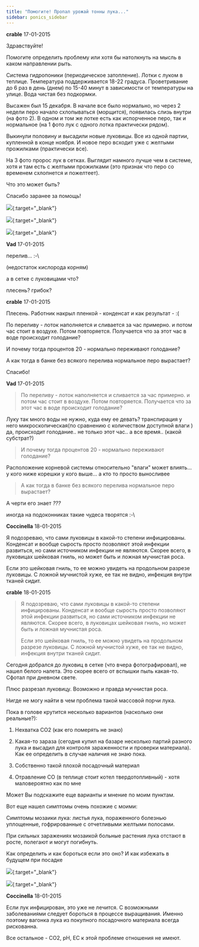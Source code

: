 ```yaml
---
title: "Помогите! Пропал урожай тонны лука..."
sidebar: ponics_sidebar
---
```


**crable** 17-01-2015

Здравствуйте!

Помогите определить проблему или хотя бы натолкнуть на мысль в каком направлении рыть.

Система гидропоники (периодическое затопление). Лотки с луком в теплице. Температура поддерживается 18-22 градуса. Проветривание до 6 раз в день (днем) по 15-40 минут в зависимости от температуры на улице. Вода чистая без подкормки.

Высажен был 15 декабря. В начале все было нормально, но через 2 недели перо начало схлопываться (морщится), появилась слизь внутри (на фото 2). В одном и том же лотке есть как испорченное перо, так и нормальное (на 1 фото лук с одного лотка практически рядом). 

Выкинули половину и высадили новые луковицы. Все из одной партии, купленной в конце ноября. И новое перо всходит уже с желтыми прожилками (практически все).

На 3 фото пророс лук в сетках. Выглядит намного лучше чем в системе, хотя и там есть с желтыми прожилками (это признак что перо со временем схлопнется и пожелтеет). 

Что это может быть?

Спасибо заранее за помощь!

[![](/attachimages/17587_001.jpg)](https://t.me/ponics_ru_files/13561){:target="_blank"}

[![](/attachimages/17589_002.jpg)](https://t.me/ponics_ru_files/13562){:target="_blank"}

[![](/attachimages/17591_003.jpg)](https://t.me/ponics_ru_files/13563){:target="_blank"}

**Vad** 17-01-2015

перелив... :-\

(недостаток кислорода корням)

а в сетке с луковицами что?

плесень? грибок?


**crable** 17-01-2015

Плесень. Работник накрыл пленкой - конденсат и как результат - :(

По переливу - лоток наполняется и сливается за час примерно. и потом час стоит в воздухе. Потом повторяется. Получается что за этот час в воде происходит голодание?

И почему тогда процентов 20 - нормально переживают голодание?

А как тогда в банке без всякого перелива нормальное перо вырастает?

Спасибо!


**Vad** 17-01-2015

> По переливу - лоток наполняется и сливается за час примерно. и потом час стоит в воздухе. Потом повторяется. Получается что за этот час в воде происходит голодание?

Луку так много воды не нужно, куда ему ее девать? транспирация у него микроскопическая(по сравнению с количеством доступной влаги ) да, происходит голодание.. не только этот час.. а все время.. (какой субстрат?)

> И почему тогда процентов 20 - нормально переживают голодание?

Расположение корневой системы относительно "влаги" может влиять... у кого ниже корешки у кого выше... а кто то просто выносливее

> А как тогда в банке без всякого перелива нормальное перо вырастает?

А черти его знает *???*

иногда на подоконниках такие чудеса творятся :-\


**Coccinella** 18-01-2015

Я подозреваю, что сами луковицы в какой-то степени инфицированы. Конденсат и вообще сырость просто позволяют этой инфекции развиться, но сами источником инфекции не являются. Скорее всего, в луковицах шейковая гниль, но может быть и ложная мучнистая роса. 

Если это шейковая гниль, то ее можно увидеть на продольном разрезе луковицы. С ложной мучнистой хуже, ее так не видно, инфекция внутри тканей сидит.


**crable** 18-01-2015

> Я подозреваю, что сами луковицы в какой-то степени инфицированы. Конденсат и вообще сырость просто позволяют этой инфекции развиться, но сами источником инфекции не являются. Скорее всего, в луковицах шейковая гниль, но может быть и ложная мучнистая роса. 
> 
> Если это шейковая гниль, то ее можно увидеть на продольном разрезе луковицы. С ложной мучнистой хуже, ее так не видно, инфекция внутри тканей сидит.

Сегодня добрался до луковиц в сетке (что вчера фотографировал), не нашел белого налета. Это скорее всего от вспышки пыль какая-то. Сфотал при дневном свете.

Плюс разрезал луковицу. Возможно и правда мучнистая роса.

Нигде не могу найти в чем проблема такой массовой порчи лука.

Пока в голове крутится несколько вариантов (насколько они реальные?):

1. Нехватка СО2 (как его померять не знаю)

2. Какая-то зараза (сегодня купил на базаре несколько партий разного лука и высадил для контроля зараженности и проверки материала). Как ее определить в случае наличия не знаю пока.

3. Собственно такой плохой посадочный материал

4. Отравление СО (в теплице стоит котел твердотопливный) - хотя маловероятно как по мне

Может Вы подскажите еще варианты и мнение по моим пунктам.

Вот еще нашел симптомы очень похожие с моими:

Симптомы мозаики лука: листья лука, пораженного болезнью уплощенные, гофрированные с отчетливыми желтыми полосами.

При сильных заражениях мозаикой больные растения лука отстают в росте, полегают и могут погибнуть.

Как определить и как бороться если это оно? И как избежать в будущем при посадке

[![](/attachimages/17593_27ec4cd6052b479c3abc0405fc65696633e23a1b61e2a7e5b8f9435ed42c6314.jpg)](https://t.me/ponics_ru_files/13564){:target="_blank"}

[![](/attachimages/17595_030026f46c13d3162ac25e255f3949f29f254b50a0d7c72eedebd781e7c7148b.jpg)](https://t.me/ponics_ru_files/13565){:target="_blank"}

**Coccinella** 18-01-2015

Если лук инфицирован, это уже не лечится. С возможными заболеваниями следует бороться в процессе выращивания. Именно поэтому вагонка лука из покупного посадочного материала всегда рискованна.

Все остальное - СО2, рН, ЕС к этой проблеме отношения не имеют.


